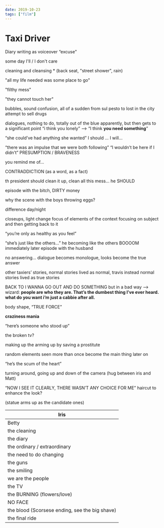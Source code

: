 ```yaml
---
date: 2019-10-23
tags: ["film"]
---
```

# Taxi Driver

Diary writing as voiceover “excuse"

some day I'll / I don't care

cleaning and cleansing * (back seat, "street shower", rain)

"all my life needed was some place to go"

"filthy mess"

"they cannot touch her"

bubbles, sound confusion, all of a sudden from sul pesto to lost in the city
attempt to sell drugs

dialogues, nothing to do, totally out of the blue apparently, but then gets to a significant point
“i think you lonely” —-> “I think **you need something**” 

“she could’ve had anything she wanted”
I should … I will…

“there was an impulse that we were both following” “I wouldn’t be here if I didn’t”
PRESUMPTION / BRAVENESS

you remind me of…

CONTRADDICTION (as a word, as a fact)

th president should clean it up, clean all this mess… he SHOULD

episode with the bitch, DIRTY money

why the scene with the boys throwing eggs?

difference day/night

closeups, light change
focus of elements of the context focusing on subject and then getting back to it

“you’re only as healthy as you feel”

“she’s just like the others…” he becoming like the others
BOOOOM
immediately later episode with the husband

no answering… dialogue becomes monologue, looks become the true answer

other taxiers’ stories, normal stories lived as normal, travis instead normal stories lived as true stories

BACK TO I WANNA GO OUT AND DO SOMETHING but in a bad way
—-> 
wizard: **people are who they are.
That’s the dumbest thing I’ve ever heard.
what do you want i’m just a cabbie after all.**

body shape, “TRUE FORCE”

**craziness mania**

“here’s someone who stood up”

the broken tv?

making up the arming up by saving a prostitute

random elements seen more than once become the main thing later on

“he’s the scum of the heart”

turning around, going up and down of the camera (hug between iris and Matt)

“NOW I SEE IT CLEARLY, THERE WASN’T ANY CHOICE FOR ME”
haircut to enhance the look?

(statue arms up as the candidate ones)


| Iris |
|-----|
|Betty|
|the cleaning|
|the diary|
|the ordinary / extraordinary|
|the need to do changing|
|the guns|
|the smiling|
|we are the people|
|the TV|
|the BURNING (flowers/love)|
|NO FACE|
|the blood (Scorsese ending, see the big shave)|
|the final ride|

